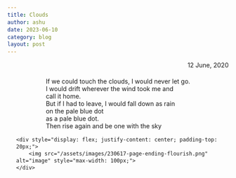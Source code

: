 ```yaml
---
title: Clouds 
author: ashu
date: 2023-06-10
category: blog 
layout: post
---
```

<div class="date" style="text-align: right;">12 June, 2020</div>

<style>
.centered {
    display: flex;
    flex-direction: column; /* Display content in a column */
    justify-content: flex-start; /* Align content to the top */
    align-items: center; /* Center horizontally */
    min-height: 80vh;
    text-align: left;
    padding: 20px; /* Add some padding for spacing */
}
</style>

<div class="centered">
    If we could touch the clouds, I would never let go.<br>
    I would drift wherever the wind took me and<br>
    call it home.<br>
    But if I had to leave, I would fall down as rain<br>
    on the pale blue dot<br>
    as a pale blue dot.<br>
    Then rise again and be one with the sky

    <div style="display: flex; justify-content: center; padding-top: 20px;">
        <img src="/assets/images/230617-page-ending-flourish.png" alt="image" style="max-width: 100px;">
    </div>
</div>


